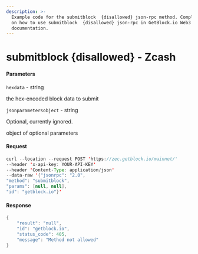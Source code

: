 ```yaml
---
description: >-
  Example code for the submitblock  {disallowed} json-rpc method. Сomplete guide
  on how to use submitblock  {disallowed} json-rpc in GetBlock.io Web3
  documentation.
---
```


# submitblock {disallowed} - Zcash

#### Parameters

`hexdata` - string

the hex-encoded block data to submit

`jsonparametersobject` - string

Optional, currently ignored.

object of optional parameters

#### Request

```java
curl --location --request POST 'https://zec.getblock.io/mainnet/' 
--header 'x-api-key: YOUR-API-KEY' 
--header 'Content-Type: application/json' 
--data-raw '{"jsonrpc": "2.0",
"method": "submitblock",
"params": [null, null],
"id": "getblock.io"}'
```

#### Response

```java
{
    "result": "null",
    "id": "getblock.io",
    "status_code": 405,
    "message": "Method not allowed"
}
```
